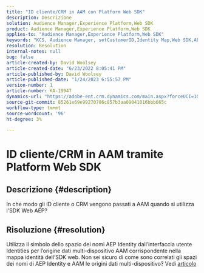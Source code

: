 ```yaml
---
title: "ID cliente/CRM in AAM con Platform Web SDK"
description: Descrizione
solution: Audience Manager,Experience Platform,Web SDK
product: Audience Manager,Experience Platform,Web SDK
applies-to: "Audience Manager,Experience Platform,Web SDK"
keywords: "KCS, Audience Manager, setCustomerID,Identity Map,Web SDK,AEP,CRM ID "
resolution: Resolution
internal-notes: null
bug: false
article-created-by: David Woolsey
article-created-date: "6/23/2022 8:05:41 PM"
article-published-by: David Woolsey
article-published-date: "1/24/2023 6:55:57 PM"
version-number: 1
article-number: KA-19947
dynamics-url: "https://adobe-ent.crm.dynamics.com/main.aspx?forceUCI=1&pagetype=entityrecord&etn=knowledgearticle&id=9224e2d4-2ff3-ec11-bb3d-6045bd01564c"
source-git-commit: 85261e69e99270786c857b3aa09041016bbb665c
workflow-type: tm+mt
source-wordcount: '96'
ht-degree: 3%

---
```


# ID cliente/CRM in AAM tramite Platform Web SDK

## Descrizione {#description}


In che modo gli ID cliente o CRM vengono passati a AAM quando si utilizza l&#39;SDK Web AEP?


## Risoluzione {#resolution}


Utilizza il simbolo dello spazio dei nomi AEP Identity dall’interfaccia utente Identities per l’origine dati multi-dispositivo AAM corrispondente nella mappa identità dell’SDK web. Non sei sicuro di come sono correlati gli spazi dei nomi di AEP Identity e AAM le origini dati multi-dispositivo? Vedi [articolo](https://experienceleague.adobe.com/docs/experience-cloud-kcs/kbarticles/KA-21305.html)
